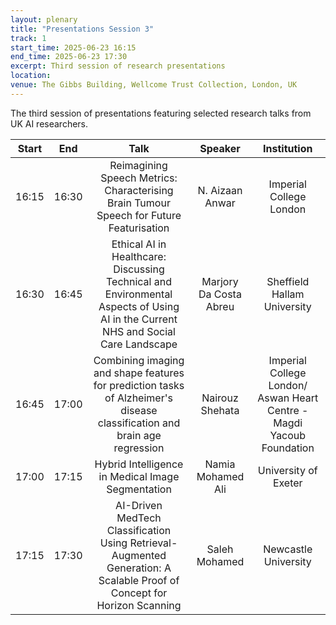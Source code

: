 ```yaml
---
layout: plenary
title: "Presentations Session 3"
track: 1
start_time: 2025-06-23 16:15
end_time: 2025-06-23 17:30
excerpt: Third session of research presentations
location:
venue: The Gibbs Building, Wellcome Trust Collection, London, UK
---
```


The third session of presentations featuring selected research talks from UK AI researchers.

| Start   | End    | Talk                                                                                                                        | Speaker                |  Institution              |
|  :----: | :----: |   :----:                                                                                                                    |   :----:               |   :----:                  | 
| 16:15   | 16:30  | Reimagining Speech Metrics: Characterising Brain Tumour Speech for Future Featurisation                                      | N. Aizaan Anwar        | Imperial College London   |
| 16:30   | 16:45  | Ethical AI in Healthcare: Discussing Technical and Environmental Aspects of Using AI in the Current NHS and Social Care Landscape | Marjory Da Costa Abreu | Sheffield Hallam University |
| 16:45   | 17:00  | Combining imaging and shape features for prediction tasks of Alzheimer's disease classification and brain age regression      | Nairouz Shehata        | Imperial College London/ Aswan Heart Centre - Magdi Yacoub Foundation |
| 17:00   | 17:15  | Hybrid Intelligence in Medical Image Segmentation                                                                            | Namia Mohamed Ali      | University of Exeter      |
| 17:15   | 17:30  | AI-Driven MedTech Classification Using Retrieval-Augmented Generation: A Scalable Proof of Concept for Horizon Scanning      | Saleh Mohamed          | Newcastle University      | 